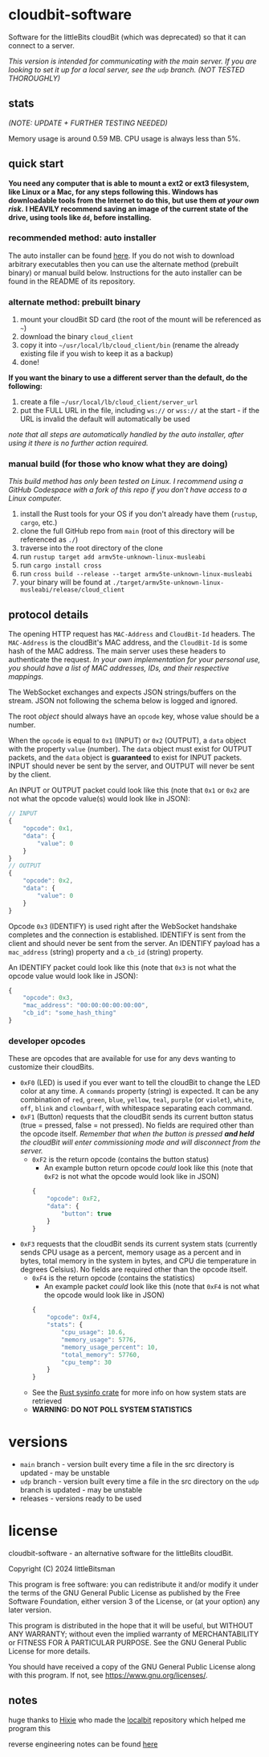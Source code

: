 # cloudbit-software
Software for the littleBits cloudBit (which was deprecated) so that it can connect to a server.

*This version is intended for communicating with the main server.*
*If you are looking to set it up for a local server, see the `udp` branch. (NOT TESTED THOROUGHLY)*

## stats
*(NOTE: UPDATE + FURTHER TESTING NEEDED)*

Memory usage is around 0.59 MB.
CPU usage is always less than 5%.

## quick start
**You need any computer that is able to mount a ext2 or ext3 filesystem, like Linux or a Mac, for any steps following this. Windows has downloadable tools from the Internet to do this, but use them *at your own risk*.**
**I HEAVILY recommend saving an image of the current state of the drive, using tools like `dd`, before installing.**
### recommended method: auto installer
The auto installer can be found [here](https://github.com/littleBitsman/cloudbit-builder). If you do not wish to download arbitrary executables then you can use the alternate method (prebuilt binary) or manual build below. Instructions for the auto installer can be found in the README of its repository.

### alternate method: prebuilt binary
1. mount your cloudBit SD card (the root of the mount will be referenced as `~`)
2. download the binary `cloud_client`
3. copy it into `~/usr/local/lb/cloud_client/bin` (rename the already existing file if you wish to keep it as a backup)
4. done!

**If you want the binary to use a different server than the default, do the following:**
1. create a file `~/usr/local/lb/cloud_client/server_url`
2. put the FULL URL in the file, including `ws://` or `wss://` at the start - if the URL is invalid the default will automatically be used

*note that all steps are automatically handled by the auto installer, after using it there is no further action required.*

### manual build (for those who know what they are doing)
*This build method has only been tested on Linux. I recommend using a GitHub Codespace with a fork of this repo if you don't have access to a Linux computer.*
1. install the Rust tools for your OS if you don't already have them (`rustup`, `cargo`, etc.)
2. clone the full GitHub repo from `main` (root of this directory will be referenced as `./`)
3. traverse into the root directory of the clone
4. run `rustup target add armv5te-unknown-linux-musleabi`
5. run `cargo install cross`
6. run `cross build --release --target armv5te-unknown-linux-musleabi`
7. your binary will be found at `./target/armv5te-unknown-linux-musleabi/release/cloud_client`

## protocol details
The opening HTTP request has `MAC-Address` and `CloudBit-Id` headers. The `MAC-Address` is the cloudBit's MAC address, and the `CloudBit-Id` is some hash of the MAC address. The main server uses these headers to authenticate the request. *In your own implementation for your personal use, you should have a list of MAC addresses, IDs, and their respective mappings.*

The WebSocket exchanges and expects JSON strings/buffers on the stream. JSON not following the schema below is logged and ignored.

The root *object* should always have an `opcode` key, whose value should be a number.

When the `opcode` is equal to `0x1` (INPUT) or `0x2` (OUTPUT), a `data` object with the property `value` (number).
The `data` object must exist for OUTPUT packets, and the `data` object is **guaranteed** to exist for INPUT packets. INPUT should never be sent by the server, and OUTPUT will never be sent by the client.

An INPUT or OUTPUT packet could look like this (note that `0x1` or `0x2` are not what the opcode value(s) would look like in JSON):
```js
// INPUT
{
    "opcode": 0x1,
    "data": {
        "value": 0
    }
}
// OUTPUT
{
    "opcode": 0x2,
    "data": {
        "value": 0
    }
}
```

Opcode `0x3` (IDENTIFY) is used right after the WebSocket handshake completes and the connection is established. IDENTIFY is sent from the client and should never be sent from the server. An IDENTIFY payload has a `mac_address` (string) property and a `cb_id` (string) property. 

An IDENTIFY packet could look like this (note that `0x3` is not what the opcode value would look like in JSON):
```js
{
    "opcode": 0x3,
    "mac_address": "00:00:00:00:00:00",
    "cb_id": "some_hash_thing"
}
```

### developer opcodes
These are opcodes that are available for use for any devs wanting to customize their cloudBits.

- `0xF0` (LED) is used if you ever want to tell the cloudBit to change the LED color at any time. A `commands` property (string) is expected. It can be any combination of `red`, `green`, `blue`, `yellow`, `teal`, `purple` (or `violet`), `white`, `off`, `blink` and `clownbarf`, with whitespace separating each command.
- `0xF1` (Button) requests that the cloudBit sends its current button status (true = pressed, false = not pressed). No fields are required other than the opcode itself. *Remember that when the button is pressed **and held** the cloudBit will enter commissioning mode and will disconnect from the server.*
    - `0xF2` is the return opcode (contains the button status)
        - An example button return opcode *could* look like this (note that `0xF2` is not what the opcode would look like in JSON)
        ```js
        {
            "opcode": 0xF2,
            "data": {
                "button": true
            }
        }
        ```
- `0xF3` requests that the cloudBit sends its current system stats (currently sends CPU usage as a percent, memory usage as a percent and in bytes, total memory in the system in bytes, and CPU die temperature in degrees Celsius). No fields are required other than the opcode itself.
    - `0xF4` is the return opcode (contains the statistics)
        - An example packet *could* look like this (note that `0xF4` is not what the opcode would look like in JSON)
        ```js
        {
            "opcode": 0xF4,
            "stats": {
                "cpu_usage": 10.6,
                "memory_usage": 5776,
                "memory_usage_percent": 10,
                "total_memory": 57760,
                "cpu_temp": 30
            }
        }
        ```
    - See the [Rust sysinfo crate](https://crates.io/crates/sysinfo) for more info on how system stats are retrieved
    - **WARNING: DO NOT POLL SYSTEM STATISTICS**

# versions
- `main` branch - version built every time a file in the src directory is updated - may be unstable
- `udp` branch - version built every time a file in the src directory on the `udp` branch is updated - may be unstable
- releases - versions ready to be used

# license
cloudbit-software - an alternative software for the littleBits cloudBit.

Copyright (C) 2024 littleBitsman

This program is free software: you can redistribute it and/or modify
it under the terms of the GNU General Public License as published by
the Free Software Foundation, either version 3 of the License, or
(at your option) any later version.

This program is distributed in the hope that it will be useful,
but WITHOUT ANY WARRANTY; without even the implied warranty of
MERCHANTABILITY or FITNESS FOR A PARTICULAR PURPOSE.  See the
GNU General Public License for more details.

You should have received a copy of the GNU General Public License
along with this program.  If not, see https://www.gnu.org/licenses/.

## notes
huge thanks to [Hixie](http://github.com/Hixie) who made the [localbit](https://github.com/Hixie/localbit) repository which helped me program this

reverse engineering notes can be found [here](https://github.com/littleBitsman/cloudbit-software/blob/main/reverse_engineering.md)
